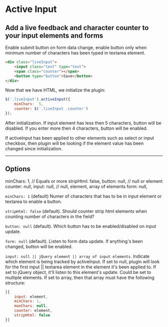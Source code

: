 # Active Input

## Add a live feedback and character counter to your input elements and forms
Enable submit button on form data change, enable button only when minimum number
of characters has been typed in textarea element.

````html
<div class="liveInput">
	<input class="text" type="text">
	<span class="counter"></span>
	<button type="button">Save</button>
</div>
````

Now that we have HTML, we initialize the plugin:

````javascript
$('.liveInput').activeInput({
	minChars:  5,
	counter: $('.liveInput .counter')
});
````

After initialization. If input element has less then 5 characters, button will be disabled.
If you enter more then 4 characters, button will be enabled.

If activeInput has been applied to other elements such as select or input checkbox, then plugin
will be looking if the element value has been changed since initialization.

-----

## Options

minChars:  1,  // Equals or more
stripHtml: false,
button:    null, // null or element
counter:   null,
input:     null, // null, element, array of elements
form:      null,

`minChars: 1` (default) Numer of characters that has to be in input element or textarea to enable a button.

`stripHtml: false` (default). Should counter strip html elements when counting number of characters in the field?

`button: null` (default). Which button has to be enabled/disabled on input update.

`form: null` (default). Listen to form data update. If anything's been changed, button will be enabled.

`input: null || jQuery element || array of input elements`. Indicate which element is being tracked by activeInput.
If set to null, plugin will look for the first input || textarea element in the element it's been applied to.
If set to jQuery object, it'll listen to this element's update. Could be set to multiple elements.
If set to array, then that array must have the following structure:
````js
[{
	input: element,
	minChars: 1,
	maxChars: null,
	counter: element,
	stripHtml: false
}]
````

